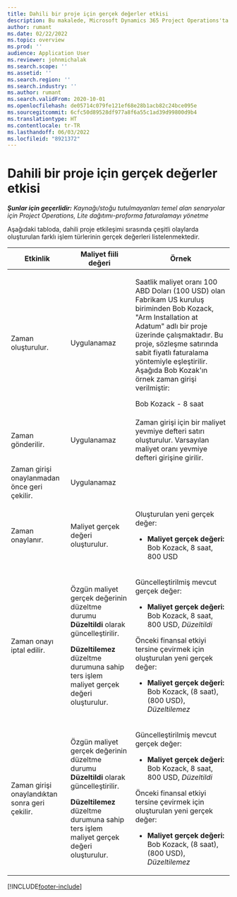 ```yaml
---
title: Dahili bir proje için gerçek değerler etkisi
description: Bu makalede, Microsoft Dynamics 365 Project Operations'ta bir dahili proje için çeşitli etkinlikler sırasında Gerçek değerler tablosu üzerindeki etki hakkında bilgi sağlanmaktadır.
author: rumant
ms.date: 02/22/2022
ms.topic: overview
ms.prod: ''
audience: Application User
ms.reviewer: johnmichalak
ms.search.scope: ''
ms.assetid: ''
ms.search.region: ''
ms.search.industry: ''
ms.author: rumant
ms.search.validFrom: 2020-10-01
ms.openlocfilehash: de05714c079fe121ef68e28b1acb82c24bce095e
ms.sourcegitcommit: 6cfc50d89528df977a8f6a55c1ad39d99800d9b4
ms.translationtype: HT
ms.contentlocale: tr-TR
ms.lasthandoff: 06/03/2022
ms.locfileid: "8921372"
---
```

# <a name="actuals-impact-for-an-internal-project"></a>Dahili bir proje için gerçek değerler etkisi

_**Şunlar için geçerlidir:** Kaynağı/stoğu tutulmayanları temel alan senaryolar için Project Operations, Lite dağıtımı-proforma faturalamayı yönetme_

Aşağıdaki tabloda, dahili proje etkileşimi sırasında çeşitli olaylarda oluşturulan farklı işlem türlerinin gerçek değerleri listelenmektedir.

| Etkinlik | Maliyet fiili değeri | Örnek |
|---|---|---|
| Zaman oluşturulur. | Uygulanamaz | <p>Saatlik maliyet oranı 100 ABD Doları (100 USD) olan Fabrikam US kuruluş biriminden Bob Kozack, "Arm Installation at Adatum" adlı bir proje üzerinde çalışmaktadır. Bu proje, sözleşme satırında sabit fiyatlı faturalama yöntemiyle eşleştirilir. Aşağıda Bob Kozak'ın örnek zaman girişi verilmiştir:</p><p>Bob Kozack - 8 saat</p> |
| Zaman gönderilir. | Uygulanamaz | Zaman girişi için bir maliyet yevmiye defteri satırı oluşturulur. Varsayılan maliyet oranı yevmiye defteri girişine girilir. |
| Zaman girişi onaylanmadan önce geri çekilir. | Uygulanamaz | |
| Zaman onaylanır. | Maliyet gerçek değeri oluşturulur. | <p>Oluşturulan yeni gerçek değer:</p><ul><li>**Maliyet gerçek değeri:** Bob Kozack, 8 saat, 800 USD</li></ul> |
| Zaman onayı iptal edilir. | <p>Özgün maliyet gerçek değerinin düzeltme durumu **Düzeltildi** olarak güncelleştirilir.</p><p>**Düzeltilemez** düzeltme durumuna sahip ters işlem maliyet gerçek değeri oluşturulur.</p> | <p>Güncelleştirilmiş mevcut gerçek değer:</p><ul><li>**Maliyet gerçek değeri:** Bob Kozack, 8 saat, 800 USD, *Düzeltildi*</li></ul><p>Önceki finansal etkiyi tersine çevirmek için oluşturulan yeni gerçek değer:</p><ul><li>**Maliyet gerçek değeri:** Bob Kozack, (8 saat), (800 USD), *Düzeltilemez*</li></ul> |
| Zaman girişi onaylandıktan sonra geri çekilir. | <p>Özgün maliyet gerçek değerinin düzeltme durumu **Düzeltildi** olarak güncelleştirilir.</p><p>**Düzeltilemez** düzeltme durumuna sahip ters işlem maliyet gerçek değeri oluşturulur.</p> | <p>Güncelleştirilmiş mevcut gerçek değer:</p><ul><li>**Maliyet gerçek değeri:** Bob Kozack, 8 saat, 800 USD, *Düzeltildi*</li></ul><p>Önceki finansal etkiyi tersine çevirmek için oluşturulan yeni gerçek değer:</p><ul><li>**Maliyet gerçek değeri:** Bob Kozack, (8 saat), (800 USD), *Düzeltilemez*</li></ul> |

[!INCLUDE[footer-include](../includes/footer-banner.md)]
